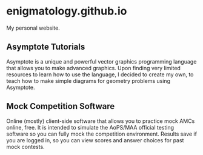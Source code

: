 # enigmatology.github.io
My personal website.

## Asymptote Tutorials
Asymptote is a unique and powerful vector graphics programming language that allows you to make advanced graphics. Upon finding very limited resources to learn how to use the language, I decided to create my own, to teach how to make simple diagrams for geometry problems using Asymptote.

## Mock Competition Software
Online (mostly) client-side software that allows you to practice mock AMCs online, free. It is intended to simulate the AoPS/MAA official testing software so you can fully mock the competition environment. Results save if you are logged in, so you can view scores and answer choices for past mock contests.
